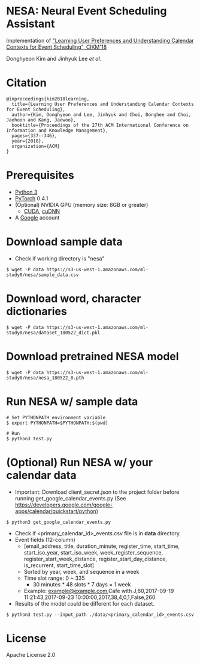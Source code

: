 # NESA: Neural Event Scheduling Assistant
Implementation of ["Learning User Preferences and Understanding Calendar Contexts for Event Scheduling", CIKM'18](https://dl.acm.org/citation.cfm?doid=3269206.3271712)

Donghyeon Kim and Jinhyuk Lee _et al_.

# Citation
```
@inproceedings{kim2018learning,
  title={Learning User Preferences and Understanding Calendar Contexts for Event Scheduling},
  author={Kim, Donghyeon and Lee, Jinhyuk and Choi, Donghee and Choi, Jaehoon and Kang, Jaewoo},
  booktitle={Proceedings of the 27th ACM International Conference on Information and Knowledge Management},
  pages={337--346},
  year={2018},
  organization={ACM}
}
```

# Prerequisites
* [Python 3](https://www.python.org/downloads/)
* [PyTorch](http://pytorch.org/) 0.4.1
* (Optional) NVIDIA GPU (memory size: 8GB or greater)
    * [CUDA](https://developer.nvidia.com/cuda-downloads), [cuDNN](https://developer.nvidia.com/cudnn)
* A [Google](https://www.google.com) account

# Download sample data
* Check if working directory is "nesa"
```
$ wget -P data https://s3-us-west-1.amazonaws.com/ml-study0/nesa/sample_data.csv
```

# Download word, character dictionaries
```
$ wget -P data https://s3-us-west-1.amazonaws.com/ml-study0/nesa/dataset_180522_dict.pkl
```

# Download pretrained NESA model
```
$ wget -P data https://s3-us-west-1.amazonaws.com/ml-study0/nesa/nesa_180522_0.pth
```

# Run NESA w/ sample data
```
# Set PYTHONPATH environment variable
$ export PYTHONPATH=$PYTHONPATH:$(pwd)

# Run
$ python3 test.py
```

# (Optional) Run NESA w/ your calendar data
* Important: Download client_secret.json to the project folder before running get_google_calendar_events.py
(See https://developers.google.com/google-apps/calendar/quickstart/python)
```
$ python3 get_google_calendar_events.py
```
* Check if <primary_calendar_id>_events.csv file is in __data__ directory.
* Event fields (12-column)
    * \[email_address, title, duration_minute, register_time, start_time, start_iso_year, start_iso_week, week_register_sequence, register_start_week_distance, register_start_day_distance, is_recurrent, start_time_slot\]
    * Sorted by year, week, and sequence in a week
    * Time slot range: 0 ~ 335
        * 30 minutes * 48 slots * 7 days = 1 week
    * Example: example@example.com,Cafe with J,60,2017-09-19 11:21:43,2017-09-23 10:00:00,2017,38,4,0,1,False,260
* Results of the model could be different for each dataset.
```
$ python3 test.py --input_path ./data/<primary_calendar_id>_events.csv
```

# License
Apache License 2.0
